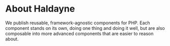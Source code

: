 # About Haldayne

We publish reusable, framework-agnostic components for PHP. Each component stands
on its own, doing one thing and doing it well, but are also composable into more
advanced components that are easier to reason about.
